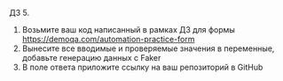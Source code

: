 ДЗ 5. 
1. Возьмите ваш код написанный в рамках ДЗ для формы https://demoqa.com/automation-practice-form
2. Вынесите все вводимые и проверяемые значения в переменные, добавьте генерацию данных с Faker
3. В поле ответа приложите ссылку на ваш репозиторий в GitHub
